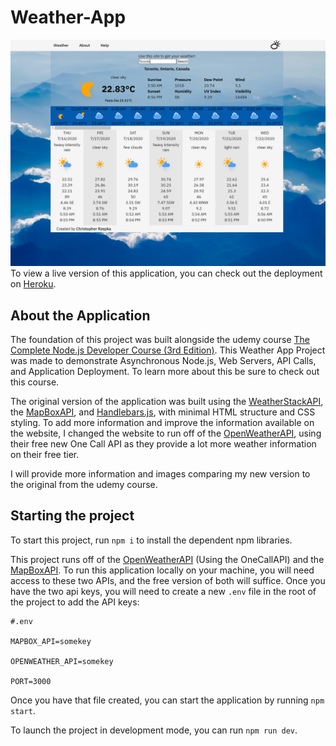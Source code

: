 # Weather-App
![Weather App Screenshot](https://github.com/csrzepka/node3-weather-website/blob/master/screenshots/New-Home.PNG)
To view a live version of this application, you can check out the deployment on [Heroku](https://csrzepka-weather-application.herokuapp.com/).

## About the Application
The foundation of this project was built alongside the udemy course [The Complete Node.js Developer Course (3rd Edition)](https://www.udemy.com/course/the-complete-nodejs-developer-course-2/). This Weather App Project was made to demonstrate Asynchronous Node.js, Web Servers, API Calls, and Application Deployment. To learn more about this be sure to check out this course.

The original version of the application was built using the [WeatherStackAPI](https://weatherstack.com/), the [MapBoxAPI](https://www.mapbox.com/), and [Handlebars.js](https://handlebarsjs.com/), with minimal HTML structure and CSS styling. To add more information and improve the information available on the website, I changed the website to run off of the [OpenWeatherAPI](https://openweathermap.org/), using their free new One Call API as they provide a lot more weather information on their free tier.

I will provide more information and images comparing my new version to the original from the udemy course.

## Starting the project

To start this project, run `npm i` to install the dependent npm libraries.

This project runs off of the [OpenWeatherAPI](https://openweathermap.org/) (Using the OneCallAPI) and the [MapBoxAPI](https://www.mapbox.com/). To run this application locally on your machine, you will need access to these two APIs, and the free version of both will suffice. Once you have the two api keys, you will need to create a new `.env` file in the root of the project to add the API keys:
```
#.env

MAPBOX_API=somekey

OPENWEATHER_API=somekey

PORT=3000
```
Once you have that file created, you can start the application by running `npm start`.

To launch the project in development mode, you can run `npm run dev`.
